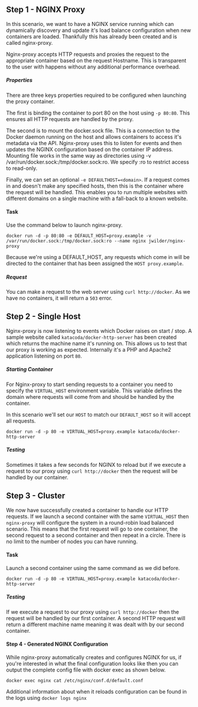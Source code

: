 ## Step 1 - NGINX Proxy
In this scenario, we want to have a NGINX service running which can dynamically discovery and update it's load balance configuration when new containers are loaded. Thankfully this has already been created and is called nginx-proxy.

Nginx-proxy accepts HTTP requests and proxies the request to the appropriate container based on the request Hostname. This is transparent to the user with happens without any additional performance overhead.

##### Properties
There are three keys properties required to be configured when launching the proxy container.

The first is binding the container to port 80 on the host using `-p 80:80`. This ensures all HTTP requests are handled by the proxy.

The second is to mount the docker.sock file. This is a connection to the Docker daemon running on the host and allows containers to access it's metadata via the API. Nginx-proxy uses this to listen for events and then updates the NGINX configuration based on the container IP address. Mounting file works in the same way as directories using -v /var/run/docker.sock:/tmp/docker.sock:ro. We specify :ro to restrict access to read-only.

Finally, we can set an optional `-e DEFAULTHOST=<domain>`. If a request comes in and doesn't make any specified hosts, then this is the container where the request will be handled. This enables you to run multiple websites with different domains on a single machine with a fall-back to a known website.

#### Task
Use the command below to launch nginx-proxy.

```console
docker run -d -p 80:80 -e DEFAULT_HOST=proxy.example -v /var/run/docker.sock:/tmp/docker.sock:ro --name nginx jwilder/nginx-proxy
```

Because we're using a DEFAULT_HOST, any requests which come in will be directed to the container that has been assigned the `HOST proxy.example`.

##### Request
You can make a request to the web server using `curl http://docker`. As we have no containers, it will return a `503` error.

## Step 2 - Single Host
Nginx-proxy is now listening to events which Docker raises on start / stop. A sample website called `katacoda/docker-http-server` has been created which returns the machine name it's running on. This allows us to test that our proxy is working as expected. Internally it's a PHP and Apache2 application listening on port `80`.

##### Starting Container
For Nginx-proxy to start sending requests to a container you need to specify the `VIRTUAL_HOST` environment variable. This variable defines the domain where requests will come from and should be handled by the container.

In this scenario we'll set our `HOST` to match our `DEFAULT_HOST` so it will accept all requests.

```console
docker run -d -p 80 -e VIRTUAL_HOST=proxy.example katacoda/docker-http-server
```

##### Testing
Sometimes it takes a few seconds for NGINX to reload but if we execute a request to our proxy using `curl http://docker` then the request will be handled by our container.

## Step 3 - Cluster
We now have successfully created a container to handle our HTTP requests. If we launch a second container with the same `VIRTUAL_HOST` then `nginx-proxy` will configure the system in a round-robin load balanced scenario. This means that the first request will go to one container, the second request to a second container and then repeat in a circle. There is no limit to the number of nodes you can have running.

#### Task
Launch a second container using the same command as we did before.

```console
docker run -d -p 80 -e VIRTUAL_HOST=proxy.example katacoda/docker-http-server
```

##### Testing
If we execute a request to our proxy using `curl http://docker` then the request will be handled by our first container. A second HTTP request will return a different machine name meaning it was dealt with by our second container.

#### Step 4 - Generated NGINX Configuration
While nginx-proxy automatically creates and configures NGINX for us, if you're interested in what the final configuration looks like then you can output the complete config file with docker exec as shown below.

```console
docker exec nginx cat /etc/nginx/conf.d/default.conf
```

Additional information about when it reloads configuration can be found in the logs using `docker logs nginx`


